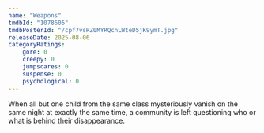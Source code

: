 ```yaml
---
name: "Weapons"
tmdbId: "1078605"
tmdbPosterId: "/cpf7vsRZ0MYRQcnLWteD5jK9ymT.jpg"
releaseDate: 2025-08-06
categoryRatings:
    gore: 0
    creepy: 0
    jumpscares: 0
    suspense: 0
    psychological: 0
---
```

When all but one child from the same class mysteriously vanish on the same night at exactly the same time, a community is left questioning who or what is behind their disappearance.
